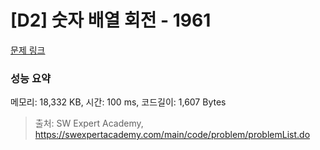 # [D2] 숫자 배열 회전 - 1961 

[문제 링크](https://swexpertacademy.com/main/code/problem/problemDetail.do?contestProbId=AV5Pq-OKAVYDFAUq) 

### 성능 요약

메모리: 18,332 KB, 시간: 100 ms, 코드길이: 1,607 Bytes



> 출처: SW Expert Academy, https://swexpertacademy.com/main/code/problem/problemList.do